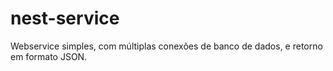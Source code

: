 # nest-service
Webservice simples, com múltiplas conexões de banco de dados, e retorno em formato JSON.

